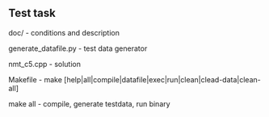Test task
---------

doc/                 - conditions and description

generate_datafile.py - test data generator

nmt_c5.cpp           - solution

Makefile             - make [help|all|compile|datafile|exec|run|clean|clead-data|clean-all]

make all - compile, generate testdata, run binary

